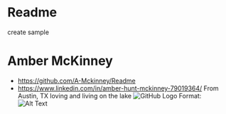 # Readme
create sample

# Amber McKinney
* https://github.com/A-Mckinney/Readme
* https://www.linkedin.com/in/amber-hunt-mckinney-79019364/
From Austin, TX loving and living on the lake
![GitHub Logo](/images/logo.png)
Format: ![Alt Text](https://www.google.com/search?q=beach+pics&source=lnms&tbm=isch&sa=X&ved=0ahUKEwiTo7jKwv3hAhUIDq0KHRdaCC0Q_AUIDigB&biw=1350&bih=620#imgrc=n_Zpmh_CtwlfpM:)